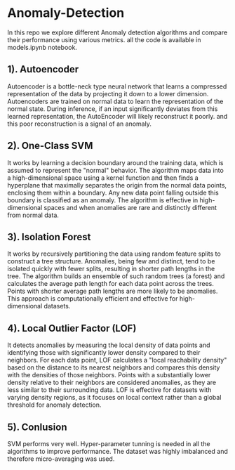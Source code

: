 #  Anomaly-Detection
In this repo we explore different Anomaly detection algorithms and compare their performance using various metrics. 
all the code is available in models.ipynb notebook. 
## 1). Autoencoder
Autoencoder is a bottle-neck type neural network that learns a compressed representation of the data by projecting it
down to a lower dimension.
Autoencoders are trained on normal data to learn the representation of the normal state. During inference, 
if an input significantly deviates from this learned representation, the AutoEncoder will likely reconstruct it poorly. 
and this poor reconstruction is a signal of an anomaly.
## 2). One-Class SVM
It works by learning a decision boundary around the training data, which is assumed to represent the "normal" behavior. 
The algorithm maps data into a high-dimensional space using a kernel function and then finds a hyperplane that maximally 
separates the origin from the normal data points, enclosing them within a boundary. Any new data point falling outside this 
boundary is classified as an anomaly. The algorithm is effective in high-dimensional spaces and when anomalies are rare and 
distinctly different from normal data.
## 3). Isolation Forest
It works by recursively partitioning the data using random feature splits to construct a tree structure. Anomalies, 
being few and distinct, tend to be isolated quickly with fewer splits, resulting in shorter path lengths in the tree. 
The algorithm builds an ensemble of such random trees (a forest) and calculates the average path length for each data point 
across the trees. Points with shorter average path lengths are more likely to be anomalies. This approach is computationally 
efficient and effective for high-dimensional datasets.
## 4). Local Outlier Factor (LOF)
It  detects anomalies by measuring the local density of data points and identifying those with significantly lower
density compared to their neighbors. For each data point, LOF calculates a "local reachability density" based on the distance
to its nearest neighbors and compares this density with the densities of those neighbors. Points with a substantially lower 
density relative to their neighbors are considered anomalies, as they are less similar to their surrounding data. LOF is effective 
for datasets with varying density regions, as it focuses on local context rather than a global threshold for anomaly detection.
## 5). Conlusion
 SVM performs very well.
 Hyper-parameter tunning is needed in all the algorithms to improve performance.
 The dataset was highly imbalanced and therefore micro-averaging was used.




